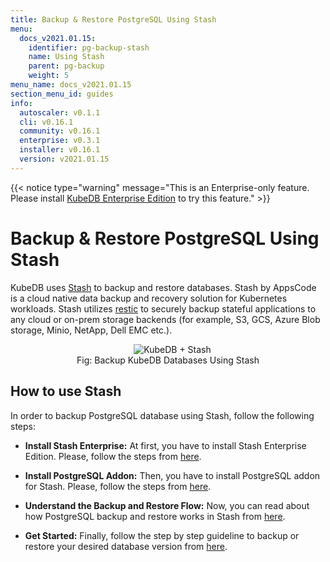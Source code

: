 ```yaml
---
title: Backup & Restore PostgreSQL Using Stash
menu:
  docs_v2021.01.15:
    identifier: pg-backup-stash
    name: Using Stash
    parent: pg-backup
    weight: 5
menu_name: docs_v2021.01.15
section_menu_id: guides
info:
  autoscaler: v0.1.1
  cli: v0.16.1
  community: v0.16.1
  enterprise: v0.3.1
  installer: v0.16.1
  version: v2021.01.15
---
```


{{< notice type="warning" message="This is an Enterprise-only feature. Please install [KubeDB Enterprise Edition](/docs/v2021.01.15/setup/install/enterprise) to try this feature." >}}

# Backup & Restore PostgreSQL Using Stash

KubeDB uses [Stash](https://stash.run) to backup and restore databases. Stash by AppsCode is a cloud native data backup and recovery solution for Kubernetes workloads. Stash utilizes [restic](https://github.com/restic/restic) to securely backup stateful applications to any cloud or on-prem storage backends (for example, S3, GCS, Azure Blob storage, Minio, NetApp, Dell EMC etc.).

<figure align="center">
  <img alt="KubeDB + Stash" src="/docs/v2021.01.15/images/kubedb_plus_stash.svg">
<figcaption align="center">Fig: Backup KubeDB Databases Using Stash</figcaption>
</figure>

## How to use Stash

In order to backup PostgreSQL database using Stash, follow the following steps:

- **Install Stash Enterprise:** At first, you have to install Stash Enterprise Edition. Please, follow the steps from [here](https://stash.run/docs/latest/setup/install/enterprise/).

- **Install PostgreSQL Addon:** Then, you have to install PostgreSQL addon for Stash. Please, follow the steps from [here](https://stash.run/docs/latest/addons//postgres/setup/install/).

- **Understand the Backup and Restore Flow:** Now, you can read about how PostgreSQL backup and restore works in Stash from [here](https://stash.run/docs/latest/addons//postgres/overview/).

- **Get Started:** Finally, follow the step by step guideline to backup or restore your desired database version from [here](https://stash.run/docs/latest/addons//postgres/).

